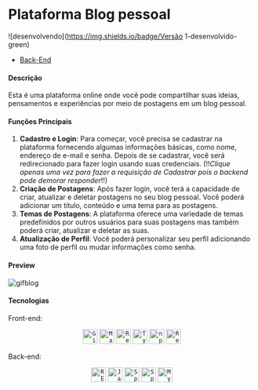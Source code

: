 # Plataforma Blog pessoal

![desenvolvendo](https://img.shields.io/badge/Versão 1-desenvolvido-green)

- [Back-End](https://github.com/maurilosantos/blogpessoal)

#### Descrição

Esta é uma plataforma online onde você pode compartilhar suas ideias, pensamentos e experiências por meio de postagens em um blog pessoal. 

#### Funções Principais

1. **Cadastro e Login**: Para começar, você precisa se cadastrar na plataforma fornecendo algumas informações básicas, como nome, endereço de e-mail e senha. Depois de se cadastrar, você será redirecionado para fazer login usando suas credenciais. (!!*Clique apenas uma vez para fazer a requisição de Cadastrar pois o backend pode demorar responder*!!)
2. **Criação de Postagens**: Após fazer login, você terá a capacidade de criar, atualizar e deletar postagens no seu blog pessoal. Você poderá adicionar um título, conteúdo e uma tema para as postagens. 
3. **Temas de Postagens**: A plataforma oferece uma variedade de temas predefinidos por outros usuários para suas postagens mas também poderá criar, atualizar e deletar as suas. 
4. **Atualização de Perfil**: Você poderá personalizar seu perfil adicionando uma foto de perfil ou mudar informações como senha.

#### Preview

![gifblog](https://raw.githubusercontent.com/maurilosantos/frontBlog/0e6c6634dec1beafbff58eabb4a606517cc2dd74/src/assets/gif-blog.gif)

#### Tecnologias

Front-end: 

<div align="center"> 	<code><img width="30" src="https://user-images.githubusercontent.com/25181517/192108372-f71d70ac-7ae6-4c0d-8395-51d8870c2ef0.png" alt="Git" title="Git"/></code> 	<code><img width="30" src="https://user-images.githubusercontent.com/25181517/189716630-fe6c084c-6c66-43af-aa49-64c8aea4a5c2.png" alt="Material UI" title="Material UI"/></code> 	<code><img width="30" src="https://user-images.githubusercontent.com/25181517/183897015-94a058a6-b86e-4e42-a37f-bf92061753e5.png" alt="React" title="React"/></code> 	<code><img width="30" src="https://user-images.githubusercontent.com/25181517/183890598-19a0ac2d-e88a-4005-a8df-1ee36782fde1.png" alt="TypeScript" title="TypeScript"/></code> 	<code><img width="30" src="https://user-images.githubusercontent.com/25181517/121401671-49102800-c959-11eb-9f6f-74d49a5e1774.png" alt="npm" title="npm"/></code>
	<code><img width="30" src="https://user-images.githubusercontent.com/25181517/187896150-cc1dcb12-d490-445c-8e4d-1275cd2388d6.png" alt="Redux" title="Redux"/></code>
</div>

Back-end: 

<div align="center"> 	<code><img width="30" src="https://user-images.githubusercontent.com/25181517/192107858-fe19f043-c502-4009-8c47-476fc89718ad.png" alt="REST" title="REST"/></code> 	<code><img width="30" src="https://user-images.githubusercontent.com/25181517/117201156-9a724800-adec-11eb-9a9d-3cd0f67da4bc.png" alt="Java" title="Java"/></code> 	<code><img width="30" src="https://user-images.githubusercontent.com/25181517/117201470-f6d56780-adec-11eb-8f7c-e70e376cfd07.png" alt="Spring" title="Spring"/></code> 	<code><img width="30" src="https://user-images.githubusercontent.com/25181517/183891303-41f257f8-6b3d-487c-aa56-c497b880d0fb.png" alt="Spring Boot" title="Spring Boot"/></code> 	<code><img width="30" src="https://user-images.githubusercontent.com/25181517/183896128-ec99105a-ec1a-4d85-b08b-1aa1620b2046.png" alt="MySQL" title="MySQL"/></code> </div>
